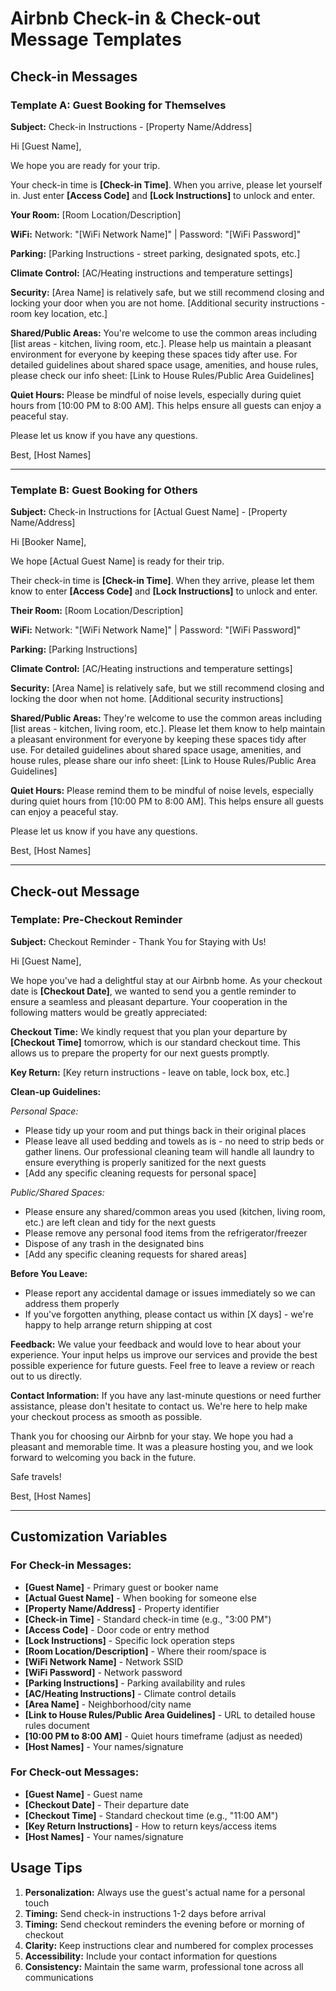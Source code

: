 # Airbnb Check-in & Check-out Message Templates

## Check-in Messages

### Template A: Guest Booking for Themselves

**Subject:** Check-in Instructions - [Property Name/Address]

Hi [Guest Name],

We hope you are ready for your trip.

Your check-in time is **[Check-in Time]**. When you arrive, please let yourself in. Just enter **[Access Code]** and **[Lock Instructions]** to unlock and enter.

**Your Room:** [Room Location/Description]

**WiFi:** Network: "[WiFi Network Name]" | Password: "[WiFi Password]"

**Parking:** [Parking Instructions - street parking, designated spots, etc.]

**Climate Control:** [AC/Heating instructions and temperature settings]

**Security:** [Area Name] is relatively safe, but we still recommend closing and locking your door when you are not home. [Additional security instructions - room key location, etc.]

**Shared/Public Areas:** You're welcome to use the common areas including [list areas - kitchen, living room, etc.]. Please help us maintain a pleasant environment for everyone by keeping these spaces tidy after use. For detailed guidelines about shared space usage, amenities, and house rules, please check our info sheet: [Link to House Rules/Public Area Guidelines]

**Quiet Hours:** Please be mindful of noise levels, especially during quiet hours from [10:00 PM to 8:00 AM]. This helps ensure all guests can enjoy a peaceful stay.

Please let us know if you have any questions.

Best,
[Host Names]

---

### Template B: Guest Booking for Others

**Subject:** Check-in Instructions for [Actual Guest Name] - [Property Name/Address]

Hi [Booker Name],

We hope [Actual Guest Name] is ready for their trip.

Their check-in time is **[Check-in Time]**. When they arrive, please let them know to enter **[Access Code]** and **[Lock Instructions]** to unlock and enter.

**Their Room:** [Room Location/Description]

**WiFi:** Network: "[WiFi Network Name]" | Password: "[WiFi Password]"

**Parking:** [Parking Instructions]

**Climate Control:** [AC/Heating instructions and temperature settings]

**Security:** [Area Name] is relatively safe, but we still recommend closing and locking the door when not home. [Additional security instructions]

**Shared/Public Areas:** They're welcome to use the common areas including [list areas - kitchen, living room, etc.]. Please let them know to help maintain a pleasant environment for everyone by keeping these spaces tidy after use. For detailed guidelines about shared space usage, amenities, and house rules, please share our info sheet: [Link to House Rules/Public Area Guidelines]

**Quiet Hours:** Please remind them to be mindful of noise levels, especially during quiet hours from [10:00 PM to 8:00 AM]. This helps ensure all guests can enjoy a peaceful stay.

Please let us know if you have any questions.

Best,
[Host Names]

---

## Check-out Message

### Template: Pre-Checkout Reminder

**Subject:** Checkout Reminder - Thank You for Staying with Us!

Hi [Guest Name],

We hope you've had a delightful stay at our Airbnb home. As your checkout date is **[Checkout Date]**, we wanted to send you a gentle reminder to ensure a seamless and pleasant departure. Your cooperation in the following matters would be greatly appreciated:

**Checkout Time:** We kindly request that you plan your departure by **[Checkout Time]** tomorrow, which is our standard checkout time. This allows us to prepare the property for our next guests promptly.

**Key Return:** [Key return instructions - leave on table, lock box, etc.]

**Clean-up Guidelines:**

*Personal Space:*
- Please tidy up your room and put things back in their original places
- Please leave all used bedding and towels as is - no need to strip beds or gather linens. Our professional cleaning team will handle all laundry to ensure everything is properly sanitized for the next guests
- [Add any specific cleaning requests for personal space]

*Public/Shared Spaces:*
- Please ensure any shared/common areas you used (kitchen, living room, etc.) are left clean and tidy for the next guests
- Please remove any personal food items from the refrigerator/freezer
- Dispose of any trash in the designated bins
- [Add any specific cleaning requests for shared areas]

**Before You Leave:**
- Please report any accidental damage or issues immediately so we can address them properly
- If you've forgotten anything, please contact us within [X days] - we're happy to help arrange return shipping at cost

**Feedback:** We value your feedback and would love to hear about your experience. Your input helps us improve our services and provide the best possible experience for future guests. Feel free to leave a review or reach out to us directly.

**Contact Information:** If you have any last-minute questions or need further assistance, please don't hesitate to contact us. We're here to help make your checkout process as smooth as possible.

Thank you for choosing our Airbnb for your stay. We hope you had a pleasant and memorable time. It was a pleasure hosting you, and we look forward to welcoming you back in the future.

Safe travels!

Best,
[Host Names]

---

## Customization Variables

### For Check-in Messages:
- **[Guest Name]** - Primary guest or booker name
- **[Actual Guest Name]** - When booking for someone else
- **[Property Name/Address]** - Property identifier
- **[Check-in Time]** - Standard check-in time (e.g., "3:00 PM")
- **[Access Code]** - Door code or entry method
- **[Lock Instructions]** - Specific lock operation steps
- **[Room Location/Description]** - Where their room/space is
- **[WiFi Network Name]** - Network SSID
- **[WiFi Password]** - Network password
- **[Parking Instructions]** - Parking availability and rules
- **[AC/Heating Instructions]** - Climate control details
- **[Area Name]** - Neighborhood/city name
- **[Link to House Rules/Public Area Guidelines]** - URL to detailed house rules document
- **[10:00 PM to 8:00 AM]** - Quiet hours timeframe (adjust as needed)
- **[Host Names]** - Your names/signature

### For Check-out Messages:
- **[Guest Name]** - Guest name
- **[Checkout Date]** - Their departure date
- **[Checkout Time]** - Standard checkout time (e.g., "11:00 AM")
- **[Key Return Instructions]** - How to return keys/access items
- **[Host Names]** - Your names/signature

## Usage Tips

1. **Personalization:** Always use the guest's actual name for a personal touch
2. **Timing:** Send check-in instructions 1-2 days before arrival
3. **Timing:** Send checkout reminders the evening before or morning of checkout
4. **Clarity:** Keep instructions clear and numbered for complex processes
5. **Accessibility:** Include your contact information for questions
6. **Consistency:** Maintain the same warm, professional tone across all communications
